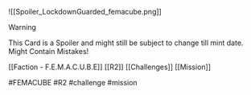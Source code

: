 ![[Spoiler_LockdownGuarded_femacube.png]]


> [!warning] 
> This Card is a Spoiler and might still be subject to change till mint date. 
> Might Contain Mistakes!


[[Faction - F.E.M.A.C.U.B.E]]
[[R2]]
[[Challenges]]
[[Mission]]

#FEMACUBE #R2 #challenge #mission 